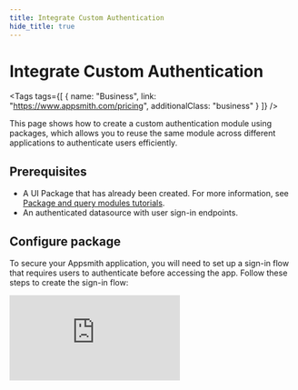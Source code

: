 ```yaml
---
title: Integrate Custom Authentication
hide_title: true
---
```


<!-- vale off -->

<div className="tag-wrapper">
 <h1>Integrate Custom Authentication</h1>

<Tags
tags={[
{ name: "Business", link: "https://www.appsmith.com/pricing", additionalClass: "business" }
]}
/>

</div>

<!-- vale on -->

This page shows how to create a custom authentication module using packages, which allows you to reuse the same module across different applications to authenticate users efficiently.



## Prerequisites

- A UI Package that has already been created. For more information, see [Package and query modules tutorials](/packages/tutorial/query-module).
- An authenticated datasource with user sign-in endpoints.



## Configure package

To secure your Appsmith application, you will need to set up a sign-in flow that requires users to authenticate before accessing the app. Follow these steps to create the sign-in flow:



<div style={{ position: "relative", paddingBottom: "calc(50.52% + 41px)", height: 0, width: "100%" }}>
  <iframe
    src="https://demo.arcade.software/EbrwbFYIQoyrqb738kX8?embed"
    frameBorder="0"
    loading="lazy"
    webkitAllowFullScreen
    mozAllowFullScreen
    allowFullScreen
    allow="fullscreen"
    style={{ position: "absolute", top: 0, left: 0, width: "100%", height: "100%" }}
    title="Appsmith | Connect Data"
  />
</div>

1. In the UI Module, create the login interface using the following widgets:

<dd>

- **Input Widget** (`emailInput`) – Used to capture the user's email or username.

- **Input Widget** (`passwordInput`) – Used to capture the user's password. Set the input type to password to mask the input.

- **Button Widget** (`loginButton`) – Triggers the login process when clicked. 

- **Text Widget** – Displays the application name. 

- **Image Widget** – Displays the brand logo. 

</dd>


2. Create a new query to authenticate users and retrieve an authentication token:

<dd>

*Example*: 

```js
//POST METHOD
https://example.api.co/auth/v1/token?grant_type=password
```

Body:

```js
{
  "email": {{emailInput.text}},
  "password": {{passwordInput.text}}
}
```

The values for email and password are dynamically taken from the input widgets (`emailInput` and `passwordInput`) inside the module.


</dd>

3. Create a new JS Object inside the UI Module to manage the login logic. This function will call the login API query with the provided email and password, store the authentication token in local storage using storeValue, and navigate to the Home page upon successful authentication.

<dd>

*Example:*

```js
export default {
  async loginUser() {
    if (!emailInput.text || !passwordInput.text) {
      showAlert("Enter both email and password", "error");
      return;
    }

    try {
      const response = await login.run({
        email: emailInput.text,
        password: passwordInput.text
      });

      if (response.token) {
        await storeValue("access_token", response.token);
        // Navigate to the 'Home' page upon successful authentication
        navigateTo("Home");
      } else {
        showAlert("Login failed", "error");
      }
    } catch (e) {
      showAlert("Invalid credentials", "error");
    }
  }
};
```

For any future user actions, use the stored access token to access the relevant API endpoint.  If the token has expired, refresh the access token for the user to proceed further. You can use the [Appsmith Object](/write-code/reference) and [Functions](/reference/appsmith-framework/widget-actions) within the JS module code, which can be executed in the App.


</dd>

4. Set the **onClick** event of the Login button to run the loginUser function defined in the JS Object. 

5. To dynamically change the login UI based on the app using the module, use inputs to pass data from the parent application into the module. This allows each app to control elements like the displayed app name and logo without modifying the module itself.

<dd>

*Example:* Create two inputs, `appName` and `logoUrl`, to reuse the same login module across different applications such as an HR portal or a CRM dashboard.


`appName`: Set the Text widget’s text property to: `{{ this.params.appName }}`

`logoUrl`: Set the Image widget’s source property to: `{{ this.params.logoUrl }}`

</dd>


6. To pass login state or token ID from the module back to the parent app, use outputs. This allows you to expose specific values such as authentication tokens or login status that the parent application can access and respond to.

<dd>

*Example*: Create an output named `token` and pass the token ID received from the login API:

```js
//token
{{ authUtils.loginUser.data.token }}
```

The token can then be accessed in the parent app using `LoginModule1.outputs.token`.


</dd>


7. Publish the package.


8. To integrate custom authentication into your app, open the application and navigate to the UI tab. Drag the login module onto the desired page and configure the appName and logoUrl inputs.

<dd>

Based on your application’s requirements, you can use the token output to store the login state, authorize API requests, or redirect users after successful authentication. To log out a user, call the revoke API to invalidate the access token, use the [clear store()](/reference/appsmith-framework/widget-actions/clear-store) action to remove stored user data, and redirect the user to the `LoginPage`.


</dd>


With this setup, the login module can now securely authenticate users, dynamically adapt to different applications, and expose login state back to the parent app. Once a user logs in successfully, they are automatically navigated to the home page or any other page you specify through input configuration.


If your application uses short-lived access tokens, consider implementing a refresh token strategy to maintain session continuity. For details on when and how to use refresh tokens, see the Refresh Token Handling Guide.










## Refresh access token

To keep your access uninterrupted and secure across all apps, follow these steps to refresh OAuth tokens and extend your authentication:

1. Create a query module to call the token refresh endpoint provided by your authentication service. For OAuth services, ensure that you add the refresh token in the request payload to receive a new access token.

<dd>

*Example:* 

```api
https://api.example.io/api/user/token-auth/
```

</dd>

2. Create a new JS module to refresh the token:

<dd>

  *Example:*

```jsx
export default {
    refreshAccessToken: () => {
        // Retrieving the refresh token from the appsmith store
        const refreshToken = appsmith.store.refreshtoken;

        // Checking if a refresh token exists
        if (refreshToken) {
            // Executing the refresh API with the retrieved refresh token
            return refreshAPI.run({ refreshtoken: refreshToken })
                .then(newTokens => {
                    // Updating the access token in the appsmith store
                    storeValue('accesstoken', newTokens.accesstoken);

                    // Checking if a new refresh token is provided and updating it
                    if (newTokens.refreshtoken) {
                        storeValue('refreshtoken', newTokens.refresh_token);
                    }
                })
                .catch(error => {
                    console.log('Error refreshing token:', error);
                });
        }
    }
};
```

</dd>

3. Create a new query module to handle the generation of tokens when an authentication token expires.

<dd>

*Example:*

```js
https://api.example.io/api/user/token-refresh/
```

In the API configuration, provide the refresh token from the store in the request body:

```js
{
    "refresh_token":{{appsmith.store.authRefreshToken}}
}
```

</dd>

4. Publish the package.


Now you can use the JS module within your app to fetch details using query or refresh tokens on page load, ensuring continuous authentication access.









